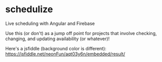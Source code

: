 # schedulize
Live scheduling with Angular and Firebase

Use this (or don't) as a jump off point for projects that involve checking, changing, and updating availability (or whatever)!

Here's a jsfiddle (background color is different):
https://jsfiddle.net/neonFun/aqt03y6n/embedded/result/
